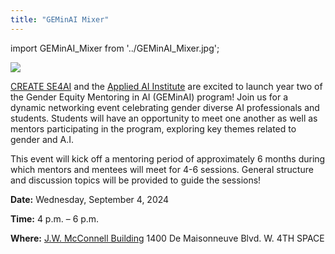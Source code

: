 ```yaml
---
title: "GEMinAI Mixer"
---
```


import GEMinAI_Mixer from '../GEMinAI_Mixer.jpg'; 

<p class="GEMinAI_Mixer" ><img src={GEMinAI_Mixer}/></p>

 [CREATE SE4AI](https://se4ai.org/) and the [Applied AI Institute](https://www.concordia.ca/research/applied-ai-institute.html) are excited to launch year two of the Gender Equity Mentoring in AI (GEMinAI) program! Join us for a dynamic networking event celebrating gender diverse AI professionals and students. Students will have an opportunity to meet one another as well as mentors participating in the program, exploring key themes related to gender and A.I. 

This event will kick off a mentoring period of approximately 6 months during which mentors and mentees will meet for 4-6 sessions. General structure and discussion topics will be provided to guide the sessions!

**Date:**  Wednesday, September 4, 2024

**Time:** 4 p.m. – 6 p.m. 

**Where:** [J.W. McConnell Building](https://www.concordia.ca/maps/sgw-campus.html?building=LB)
1400 De Maisonneuve Blvd. W.
4TH SPACE


